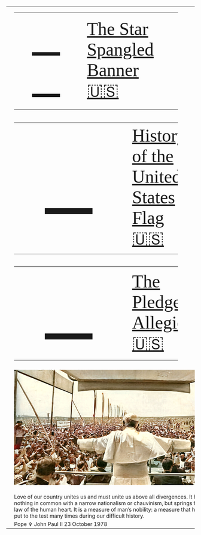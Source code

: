 <!-- START OF MAIN TABLE -->
<table><tr><tr><td></td><td>

<table style="width:80%">
    <td style="width:30%;font-family:verdana;color:red;font-size:96px">
      <a href="../assets/pdf/ssb.pdf">🎸 🎼</a>
    </td>
    <td style="width:70%;font-family:verdana;color:red;font-size:48px">
 <a href="../assets/pdf/ssb.pdf">The Star Spangled Banner 🇺🇸</a>
    </td>
</table>
<td></td><tr><td></td><td>

<table style="width:80%">
    <td style="width:30%;font-family:verdana;color:red;font-size:164px">
      <a href="http://www.kofc.org/en/resources/service/council/1582_3_10.pdf">📜 </a>
    </td>
    <td style="width:70%;font-family:verdana;color:red;font-size:48px">
      <a href="http://www.kofc.org/en/resources/service/council/1582_3_10.pdf">History of the United States Flag 🇺🇸</a>
    </td>
</table>
<td></td><tr><td></td><td>

<table style="width:80%">
    <td style="width:30%;font-family:verdana;color:red;font-size:164px">
      <a href="https://www.kofc.org/un/en/resources/communications/pledgeAllegiance.pdf">📜 </a>
    </td>
    <td style="width:70%;font-family:verdana;color:red;font-size:48px">
      <a href="https://www.kofc.org/un/en/resources/communications/pledgeAllegiance.pdf">The Pledge of Allegience 🇺🇸</a>
    </td>
</table>
<td></td><tr><td></td><td>

<tr><td></td><td><img src="../assets/img/johnpaulii.jpg" width="825" alt="St. Pope John Paul II with arms outstretched to Poland, June 1979 in a colorized Keystone/Getty Images news photo"></td>
<tr><td></td><td style="font-family:verdana;color:white;font-size:10px">Illustration: Richard E. Barber (Photo by Keystone/Getty Images)</td>
<tr><td></td><td>Love of our country unites us and must unite us above all divergences. It has nothing in common with a narrow nationalism or chauvinism, but springs from the law of the human heart. It is a measure of man’s nobility: a measure that has been put to the test many times during our difficult history.<tr><td></td><td>Pope &#x271E; John Paul II 23 October 1978</td>
</table>
<!-- END OF MAIN TABLE -->

